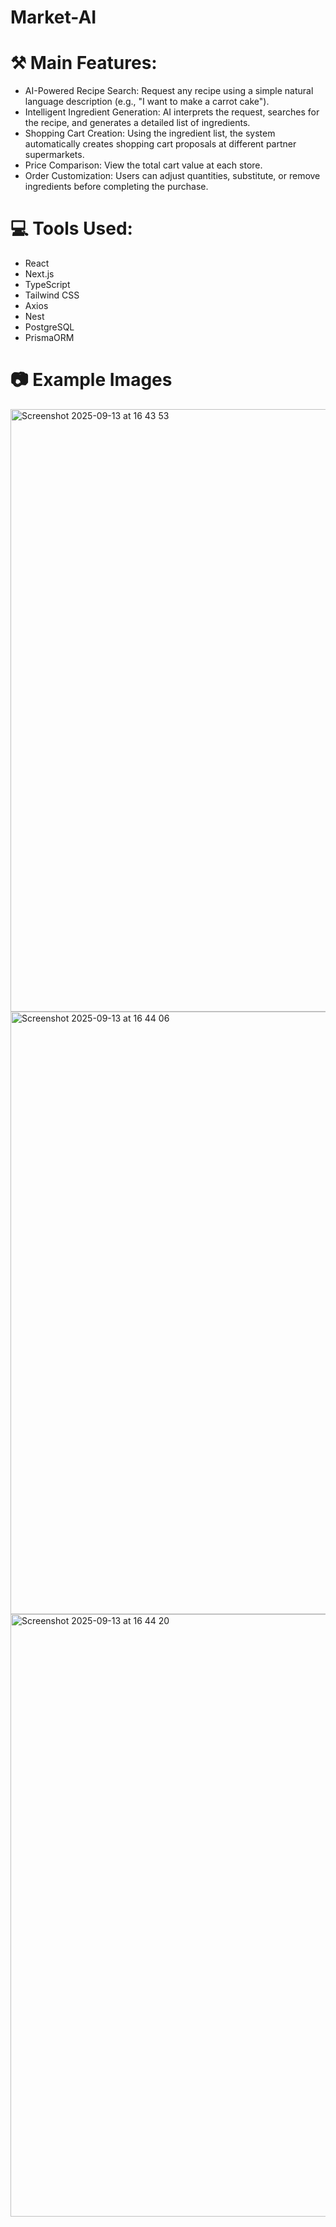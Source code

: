 # Market-AI

# ⚒️ Main Features:
- AI-Powered Recipe Search: Request any recipe using a simple natural language description (e.g., "I want to make a carrot cake").
- Intelligent Ingredient Generation: AI interprets the request, searches for the recipe, and generates a detailed list of ingredients.
- Shopping Cart Creation: Using the ingredient list, the system automatically creates shopping cart proposals at different partner supermarkets.
- Price Comparison: View the total cart value at each store.
- Order Customization: Users can adjust quantities, substitute, or remove ingredients before completing the purchase.

#  💻 Tools Used:
- React
- Next.js
- TypeScript
- Tailwind CSS
- Axios
- Nest
- PostgreSQL
- PrismaORM

# 📷 Example Images
<img width="1914" height="964" alt="Screenshot 2025-09-13 at 16 43 53" src="https://github.com/user-attachments/assets/47ae8913-c812-4584-8c01-b0a70eb163ed" />
<img width="1914" height="964" alt="Screenshot 2025-09-13 at 16 44 06" src="https://github.com/user-attachments/assets/c0f0509a-2700-405a-b7cf-33f46ab9699f" />
<img width="1914" height="964" alt="Screenshot 2025-09-13 at 16 44 20" src="https://github.com/user-attachments/assets/e9086f04-4004-477a-aed4-6f70c5a6764f" />
